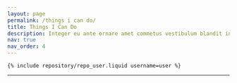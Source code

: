 ```yaml
---
layout: page
permalink: /things i can do/
title: Things I Can Do
description: Integer eu ante ornare amet commetus vestibulum blandit integer in curae ac faucibus integer non. Adipiscing cubilia elementum integer lorem ipsum dolor sit amet.
nav: true
nav_order: 4
---
```


<div class="  align-items-center">
 
    {% include repository/repo_user.liquid username=user %}

</div>

---

